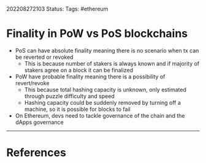 202208272103
Status: 
Tags: #ethereum 

# Finality in PoW vs PoS blockchains
- PoS can have absolute finality meaning there is no scenario when tx can be reverted or revoked
	- This is because number of stakers is always known and if majority of stakers agree on a block it can be finalized
- PoW have probable finality meaning there is a possibility of revert/revoke 
	- This because total hashing capacity is unknown, only estimated through puzzle difficulty and speed
	- Hashing capacity could be suddenly removed by turning off a machine, so it is possible for  blocks to fail
- On Ethereum, devs need to tackle governance of the chain and the dApps governance







---
# References

